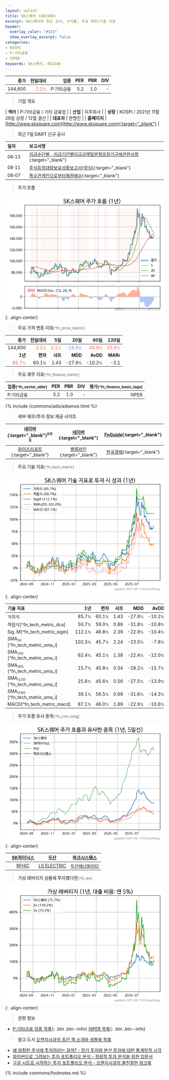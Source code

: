 ```yaml
---
layout: splash
title: SK스퀘어 (402340)
excerpt: SK스퀘어의 최근 공시, 수익률, 주요 재무/기술 지표
header:
  overlay_color: "#333"
  show_overlay_excerpt: false
categories:
- KOSPI
- P:기타금융
- 저PER
keywords: SK스퀘어, 402340
---
```


| **종가** | **전일대비** | **업종** | **PER** | **PBR** | **DIV** |
| -------: | -----------: | -------: | ------: | ------: | ------: |
| 144,600 | <span style="color: tomato">2.2<small>%</small></span> | P:기타금융 | 5.2 | 1.0 | - |

<!-- more -->


> **기업 개요**<a id="company"></a>

| <span style="white-space:nowrap;">**섹터**</span> | P:기타금융 / 기타 금융업 |
| <span style="white-space:nowrap;">**산업**</span> | 지주회사 |
| <span style="white-space:nowrap;">**상장**</span> | KOSPI / 2021년 11월 29일 상장 / 12월 결산 |
| <span style="white-space:nowrap;">**대표자**</span> | 한명진 |
| <span style="white-space:nowrap;">**홈페이지**</span> | [http://www.sksquare.com](http://www.sksquare.com){:target="_blank"} |


> **최근 7일 DART 신규 공시**<a id="dart"></a>

| **일자** |      | **보고서명** |
| :------- | :--- | :----------- |
| 08&#x2011;13 | | [지급수단별ㆍ지급기간별지급금액및분쟁조정기구에관한사항](https://dart.fss.or.kr/dsaf001/main.do?rcpNo=20250813001132){:target="_blank"} |
| 08&#x2011;11 | | [주식등의대량보유상황보고서(약식)](https://dart.fss.or.kr/dsaf001/main.do?rcpNo=20250811000239){:target="_blank"} |
| 08&#x2011;07 | | [특수관계인으로부터채권매수](https://dart.fss.or.kr/dsaf001/main.do?rcpNo=20250807000322){:target="_blank"} |


> **주가 흐름**<a id="price"></a>

![402340](/stock/images/402340.png){: .align-center}


> **주요 가격 변동 지표**<small>[^fn_price_metric]</small>

| **종가** | **전일대비** | **5일** | **20일** | **60일** | **120일** |
| -------: | -----------: | ------: | -------: | -------: | --------: |
| 144,600 | <span style="color: tomato">2.2<small>%</small></span> | <span style="color: tomato">3.1<small>%</small></span> | <span style="color: cornflowerblue">-16.9<small>%</small></span> | <span style="color: tomato">44.9<small>%</small></span> | <span style="color: tomato">45.9<small>%</small></span> |
| **1년** | **편차** | **샤프** | **MDD** | **AvDD** | **MARr** |
| <span style="color: tomato">85.7<small>%</small></span> | 60.1<small>%</small> | 1.43 | -27.9<small>%</small> | -10.2<small>%</small> | -3.1 |


> **주요 재무 지표**<small>[^fn_finance_metric]</small>

| **업종**<small>[^fn_sector_abbr]</small> | **PER** | **PBR** | **DIV** | **평가**<small>[^fn_finance_basic_tags]</small> |
| :--------------------------------------- | ------: | ------: | ------: | ----------------------------------------------: |
| P:기타금융 | 5.2 | 1.0 | - | 저PER |



{% include /commons/ads/adsense.html %}

> **세부 재무/투자 정보 제공 사이트**

| [네이버](https://m.stock.naver.com/domestic/stock/402340/finance/summary){:target="_blank"}<sup><small>모바일</small></sup> | [네이버](https://finance.naver.com/item/coinfo.naver?code=402340){:target="_blank"} | [FnGuide](https://comp.fnguide.com/SVO2/ASP/SVD_Invest.asp?gicode=A402340&MenuYn=Y){:target="_blank"} |
| :---: | :---: | :---: |
| [와이즈리포트](https://comp.wisereport.co.kr/company/c1040001.aspx?cmp_cd=402340){:target="_blank"} | [밸류라인](https://www.valueline.co.kr/finance/summary/402340){:target="_blank"} | [한국경제](https://markets.hankyung.com/stock/402340/financial-summary){:target="_blank"} |


> **주요 기술 지표**<small>[^fn_tech_metric]</small>


![402340](/stock/images/402340_tech.png){: .align-center}

| **기술 지표** | **1년** | **편차** | **샤프** | **MDD** | **AvDD** |
| :------------ | ------: | -----------: | -------: | ------: | -------: |
| 거치식 | 85.7<small>%</small> | 60.1<small>%</small> | 1.43 | -27.9<small>%</small> | -10.2<small>%</small> |
| 적립식[^fn_tech_metric_dca] | 50.7<small>%</small> | 59.0<small>%</small> | 0.86 | -31.8<small>%</small> | -10.8<small>%</small> |
| Sig. M[^fn_tech_metric_sigm] | 112.1<small>%</small> | 46.8<small>%</small> | 2.39 | -22.9<small>%</small> | -10.4<small>%</small> |
| SMA<small><sub>(5)</sub></small>[^fn_tech_metric_sma_i] | 102.3<small>%</small> | 45.7<small>%</small> | 2.24 | -23.0<small>%</small> | -7.8<small>%</small> |
| SMA<small><sub>(20)</sub></small>[^fn_tech_metric_sma_i] | 62.4<small>%</small> | 45.1<small>%</small> | 1.38 | -22.4<small>%</small> | -12.0<small>%</small> |
| SMA<small><sub>(60)</sub></small>[^fn_tech_metric_sma_i] | 15.7<small>%</small> | 45.8<small>%</small> | 0.34 | -28.2<small>%</small> | -15.7<small>%</small> |
| SMA<small><sub>(120)</sub></small>[^fn_tech_metric_sma_i] | 25.6<small>%</small> | 45.6<small>%</small> | 0.56 | -27.5<small>%</small> | -13.9<small>%</small> |
| SMA<small><sub>(240)</sub></small>[^fn_tech_metric_sma_i] | 39.1<small>%</small> | 56.5<small>%</small> | 0.69 | -31.6<small>%</small> | -14.3<small>%</small> |
| MACD[^fn_tech_metric_macd] | 87.1<small>%</small> | 46.0<small>%</small> | 1.89 | -22.9<small>%</small> | -10.6<small>%</small> |


> **주가 흐름 유사 종목**<a id="corr"></a><small>[^fn_corr_long]</small>

![402340](/stock/images/402340_corr.png){: .align-center}

|       | [SK하이닉스](/000660/) | [두산](/000150/) | [파크시스템스](/140860/) |
| :---: | :------------------------------------: | :------------------------------------: | :------------------------------------: |
|       | [RFHIC](/218410/) | [LS ELECTRIC](/010120/) | [두산에너빌리티](/034020/) |


> **가상 레버리지 상품에 투자했다면**<a id="2x"></a><small>[^fn_lev]</small>

![402340](/stock/images/402340_2x.png){: .align-center}


> **관련 정보**

- [P:기타금융 업종 목록](/stats/sector/kospi_업종_기타금융_종목/){: .btn .btn--info} [저PER 목록](/fn/fn_low_per/){: .btn .btn--info}

> **참고 도서** [오렌지사과의 출간 책 소개와 샘플북 목록](https://kongdori.tistory.com/691)

- [왜 위험한 주식에 투자하라는 걸까? - 장기 투자와 분산 투자에 대한 통계학적 시각](https://kongdori.tistory.com/421)
- [파이썬으로 그려보는 투자 포트폴리오 분석  - 정량적 투자 분석을 위한 입문서](https://kongdori.tistory.com/643)
- [구글 시트로 시작하는 투자 포트폴리오 분석 - 오렌지사과의 불친절한 워크북](https://kongdori.tistory.com/449)


{% include commons/footnotes.md %}